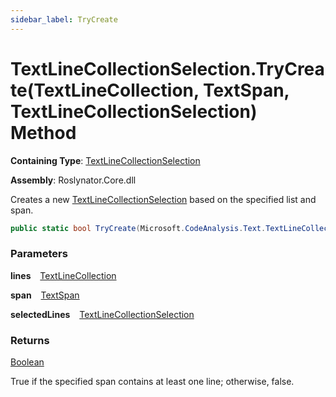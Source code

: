 ```yaml
---
sidebar_label: TryCreate
---
```


# TextLineCollectionSelection\.TryCreate\(TextLineCollection, TextSpan, TextLineCollectionSelection\) Method

**Containing Type**: [TextLineCollectionSelection](../index.md)

**Assembly**: Roslynator\.Core\.dll

  
Creates a new [TextLineCollectionSelection](../index.md) based on the specified list and span\.

```csharp
public static bool TryCreate(Microsoft.CodeAnalysis.Text.TextLineCollection lines, Microsoft.CodeAnalysis.Text.TextSpan span, out Roslynator.Text.TextLineCollectionSelection selectedLines)
```

### Parameters

**lines** &ensp; [TextLineCollection](https://docs.microsoft.com/en-us/dotnet/api/microsoft.codeanalysis.text.textlinecollection)

**span** &ensp; [TextSpan](https://docs.microsoft.com/en-us/dotnet/api/microsoft.codeanalysis.text.textspan)

**selectedLines** &ensp; [TextLineCollectionSelection](../index.md)

### Returns

[Boolean](https://docs.microsoft.com/en-us/dotnet/api/system.boolean)

True if the specified span contains at least one line; otherwise, false\.
